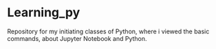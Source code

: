 # Learning_py

Repository for my initiating classes of Python, where i viewed the basic commands, about Jupyter Notebook and Python.
